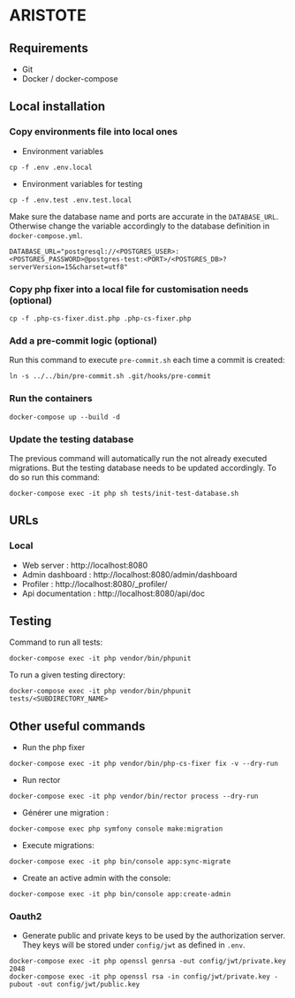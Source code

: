# ARISTOTE

## Requirements

* Git
* Docker / docker-compose

## Local installation

### Copy environments file into local ones

* Environment variables
```
cp -f .env .env.local
```

* Environment variables for testing
```
cp -f .env.test .env.test.local
```
Make sure the database name and ports are accurate in the `DATABASE_URL`. Otherwise change the variable accordingly to the database definition in `docker-compose.yml`.
```
DATABASE_URL="postgresql://<POSTGRES_USER>:<POSTGRES_PASSWORD>@postgres-test:<PORT>/<POSTGRES_DB>?serverVersion=15&charset=utf8"
```

### Copy php fixer into a local file for customisation needs (optional)

```
cp -f .php-cs-fixer.dist.php .php-cs-fixer.php
```

### Add a pre-commit logic (optional)

Run this command to execute `pre-commit.sh` each time a commit is created:
```
ln -s ../../bin/pre-commit.sh .git/hooks/pre-commit
```

### Run the containers

```
docker-compose up --build -d
```

### Update the testing database

The previous command will automatically run the not already executed migrations. But the testing database needs to be updated accordingly. To do so run this command:
```
docker-compose exec -it php sh tests/init-test-database.sh
```

## URLs

### Local

* Web server : http://localhost:8080
* Admin dashboard : http://localhost:8080/admin/dashboard
* Profiler : http://localhost:8080/_profiler/
* Api documentation : http://localhost:8080/api/doc

## Testing

Command to run all tests:
```
docker-compose exec -it php vendor/bin/phpunit
```

To run a given testing directory:
```
docker-compose exec -it php vendor/bin/phpunit tests/<SUBDIRECTORY_NAME>
```

## Other useful commands

* Run the php fixer
```
docker-compose exec -it php vendor/bin/php-cs-fixer fix -v --dry-run
```

* Run rector
```
docker-compose exec -it php vendor/bin/rector process --dry-run
```

 * Générer une migration :
```
docker-compose exec php symfony console make:migration
```

* Execute migrations:
```
docker-compose exec -it php bin/console app:sync-migrate
```

* Create an active admin with the console:
```
docker-compose exec -it php bin/console app:create-admin
```

### Oauth2

* Generate public and private keys to be used by the authorization server.
They keys will be stored under `config/jwt` as defined in `.env`.
```
docker-compose exec -it php openssl genrsa -out config/jwt/private.key 2048
docker-compose exec -it php openssl rsa -in config/jwt/private.key -pubout -out config/jwt/public.key
```
